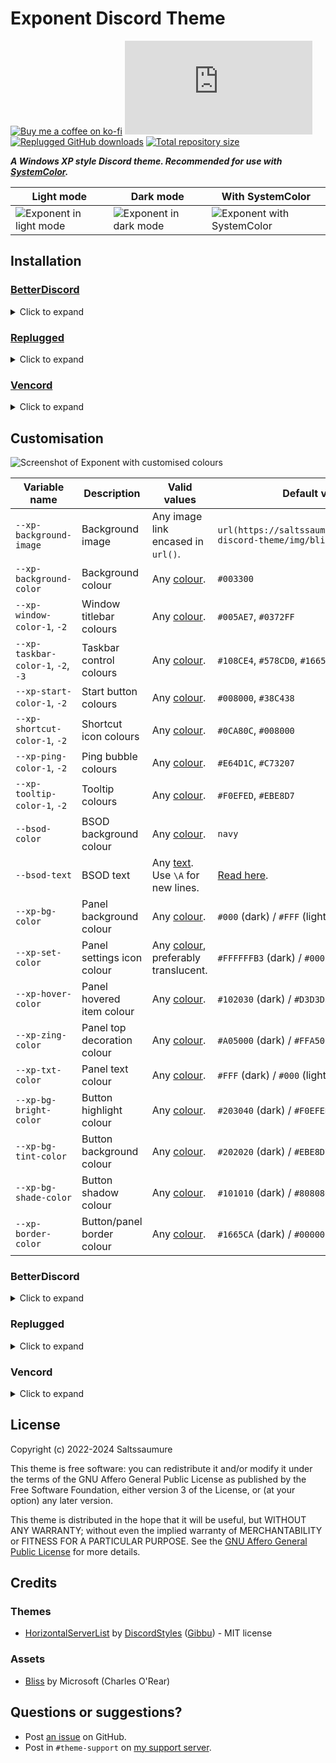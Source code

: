 [light]:        https://saltssaumure.github.io/xp-discord-theme/preview/exponent1.png
[dark]:         https://saltssaumure.github.io/xp-discord-theme/preview/exponent2.png
[customised]:   https://saltssaumure.github.io/xp-discord-theme/preview/exponent3.png
[withSC]:       https://saltssaumure.github.io/xp-discord-theme/preview/withSystemColor.png

[bsod-text]:    https://github.com/Saltssaumure/xp-discord-theme/blob/main/scss/top/_vars.scss
[addons]:       https://github.com/Saltssaumure/xp-discord-theme/tree/main/addon

[css-color]:        https://developer.mozilla.org/en-US/docs/Web/CSS/color_value
[css-string]:       https://developer.mozilla.org/en-US/docs/Web/CSS/string
[discord]:          https://discord.gg/uy8nKQVatp

[BetterDiscord]:    https://betterdiscord.app/
[Replugged]:        https://replugged.dev/
[Vencord]:          https://vencord.dev/

[shield-donate]:    https://img.shields.io/badge/Donate-ko--fi-orange?style=flat-square&logo=kofi&logoColor=orange
[ko-fi]:            https://ko-fi.com/saltssaumure "Buy me a coffee!"

[shield-css-dl]:    https://img.shields.io/github/downloads/Saltssaumure/xp-discord-theme/Exponent.theme.css?color=purple&label=Downloads&style=flat-square
[shield-asar-dl]:   https://img.shields.io/github/downloads/Saltssaumure/xp-discord-theme/net.saltssaumure.Exponent.asar?color=purple&label=Downloads&style=flat-square
[shield-repo-size]: https://img.shields.io/github/repo-size/Saltssaumure/xp-discord-theme?label=Repository&style=flat-square "Total size"

[github]:           https://github.com/Saltssaumure/xp-discord-theme
[license]:          https://github.com/Saltssaumure/xp-discord-theme/blob/main/LICENSE
[issues]:           https://github.com/Saltssaumure/xp-discord-theme/issues
[.theme.css]:       https://github.com/Saltssaumure/xp-discord-theme/blob/main/Exponent.theme.css

[release-bd]:       https://betterdiscord.app/theme/?id=823 "BetterDiscord store page"
[release-css-gh]:   https://github.com/Saltssaumure/xp-discord-theme/releases/latest/download/Exponent.theme.css "Get latest release"
[release-rp]:       https://replugged.dev/store/net.saltssaumure.Exponent "Replugged store page"
[release-rp-gh]:    https://github.com/Saltssaumure/xp-discord-theme/releases/latest/download/net.saltssaumure.Exponent.asar "Get latest release"

# Exponent Discord Theme
[![Buy me a coffee on ko-fi][shield-donate]][ko-fi]
[![CSS GitHub downloads][shield-css-dl]][release-css-gh]
[![Replugged GitHub downloads][shield-asar-dl]][release-rp-gh]
[![Total repository size][shield-repo-size]][github]

***A Windows XP style Discord theme. Recommended for use with [SystemColor](https://github.com/MiniDiscordThemes/SystemColor).***

| Light mode                       | Dark mode                      | With SystemColor                     |
| -------------------------------- | ------------------------------ | ------------------------------------ |
| ![Exponent in light mode][light] | ![Exponent in dark mode][dark] | ![Exponent with SystemColor][withSC] |

## Installation

### [BetterDiscord][BetterDiscord]
<details>
    <summary>Click to expand</summary>

1. Download `Exponent.theme.css`:
    - [BetterDiscord store][release-bd]
    - [GitHub][release-css-gh]
2. Place the file in the themes folder:
    - `Settings` > `BetterDiscord` > `Themes` > `Open Themes Folder`
3. Toggle on the theme card.
</details>

### [Replugged][Replugged]
<details>
    <summary>Click to expand</summary>

#### Automatic
1. Click to install:
    - [Replugged store][release-rp]
#### Manual
1. Download `net.saltssaumure.Exponent.asar`:
    - [GitHub][release-rp-gh]
2. Place the file in the themes folder:
    - `Settings` > `Replugged` > `Themes` > `Open Themes Folder`
3. Click `Load Missing Themes` and toggle on the theme card.
</details>

### [Vencord][Vencord]
<details>
    <summary>Click to expand</summary>

#### Local
1. Download `Exponent.theme.css`:
    - [BetterDiscord store][release-bd]
    - [GitHub][release-css-gh]
2. Place the file in the themes folder:
    - `Settings` > `Vencord` > `Themes` > `Local Themes` > `Open Themes Folder`
3. Click `Load missing Themes` and toggle on the theme card.
#### Online
1. Paste the link in `Settings` > `Vencord` > `Themes` > `Online Themes`:
    - `https://saltssaumure.github.io/xp-discord-theme/Exponent.theme.css`
</details>

## Customisation

![Screenshot of Exponent with customised colours][customised]

| Variable name                      | Description                 | Valid values                                     | Default value                                                         |
| ---------------------------------- | --------------------------- | ------------------------------------------------ | --------------------------------------------------------------------- |
| `--xp-background-image`            | Background image            | Any image link encased in `url()`.               | `url(https://saltssaumure.github.io/xp-discord-theme/img/bliss.avif)` |
| `--xp-background-color`            | Background colour           | Any [colour][css-color].                         | `#003300`                                                             |
| `--xp-window-color-1`, `-2`        | Window titlebar colours     | Any [colour][css-color].                         | `#005AE7`, `#0372FF`                                                  |
| `--xp-taskbar-color-1`, `-2`, `-3` | Taskbar control colours     | Any [colour][css-color].                         | `#108CE4`, `#578CD0`, `#1665CA`                                       |
| `--xp-start-color-1`, `-2`         | Start button colours        | Any [colour][css-color].                         | `#008000`, `#38C438`                                                  |
| `--xp-shortcut-color-1`, `-2`      | Shortcut icon colours       | Any [colour][css-color].                         | `#0CA80C`, `#008000`                                                  |
| `--xp-ping-color-1`, `-2`          | Ping bubble colours         | Any [colour][css-color].                         | `#E64D1C`, `#C73207`                                                  |
| `--xp-tooltip-color-1`, `-2`       | Tooltip colours             | Any [colour][css-color].                         | `#F0EFED`, `#EBE8D7`                                                  |
| `--bsod-color`                     | BSOD background colour      | Any [colour][css-color].                         | `navy`                                                                |
| `--bsod-text`                      | BSOD text                   | Any [text][css-string]. Use `\A` for new lines.  | [Read here][bsod-text].                                               |
| `--xp-bg-color`                    | Panel background colour     | Any [colour][css-color].                         | `#000` (dark) / `#FFF` (light)                                        |
| `--xp-set-color`                   | Panel settings icon colour  | Any [colour][css-color], preferably translucent. | `#FFFFFFB3` (dark) / `#000000B3` (light)                              |
| `--xp-hover-color`                 | Panel hovered item colour   | Any [colour][css-color].                         | `#102030` (dark) / `#D3D3D3` (light)                                  |
| `--xp-zing-color`                  | Panel top decoration colour | Any [colour][css-color].                         | `#A05000` (dark) / `#FFA500` (light)                                  |
| `--xp-txt-color`                   | Panel text colour           | Any [colour][css-color].                         | `#FFF` (dark) / `#000` (light)                                        |
| `--xp-bg-bright-color`             | Button highlight colour     | Any [colour][css-color].                         | `#203040` (dark) / `#F0EFED` (light)                                  |
| `--xp-bg-tint-color`               | Button background colour    | Any [colour][css-color].                         | `#202020` (dark) / `#EBE8D7` (light)                                  |
| `--xp-bg-shade-color`              | Button shadow colour        | Any [colour][css-color].                         | `#101010` (dark) / `#808080` (light)                                  |
| `--xp-border-color`                | Button/panel border colour  | Any [colour][css-color].                         | `#1665CA` (dark) / `#000000` (light)                                  |

### BetterDiscord
<details>
    <summary>Click to expand</summary>

1. Open `Settings` > `BetterDiscord` > `Themes`.
2. Click the pencil icon on this theme.
3. Edit the variable values and save changes.
</details>

### Replugged
<details>
    <summary>Click to expand</summary>

1. Enable `Automatically Apply Quick CSS` in `Settings` > `Replugged` > `General`.
1. Open `Settings` > `Replugged` > `Quick CSS`.
3. Copy and paste lines 15-57 of [`Exponent.theme.css`][.theme.css].
3. Edit the variable values and save.
</details>

### Vencord
<details>
    <summary>Click to expand</summary>

#### Local
2. `Open Themes Folder` in `Settings` > `Vencord` > `Themes` > `Local Themes`
3. Open `Exponent.theme.css` with your favourite text editor.
4. Edit the variable values and save.
#### Online
1. `Enable Custom CSS` in `Settings` > `Vencord` > `Vencord` and click `Open QuickCSS File`.
2. Copy and paste lines 15-57 of [`Exponent.theme.css`][.theme.css].
3. Edit the variable values.
</details>

## License
Copyright (c) 2022-2024 Saltssaumure

This theme is free software: you can redistribute it and/or modify it under the terms of the GNU Affero General Public License as published by the Free Software Foundation, either version 3 of the License, or (at your option) any later version.

This theme is distributed in the hope that it will be useful, but WITHOUT ANY WARRANTY; without even the implied warranty of MERCHANTABILITY or FITNESS FOR A PARTICULAR PURPOSE. See the [GNU Affero General Public License][license] for more details.

## Credits
### Themes
[hsl]:  https://github.com/DiscordStyles/HorizontalServerList
- [HorizontalServerList][hsl] by [DiscordStyles](https://github.com/DiscordStyles) ([Gibbu](https://github.com/Gibbu)) - MIT license

### Assets
[bliss]:    https://archive.org/details/windows-xp-bliss-wallpaper
- [Bliss][bliss] by Microsoft (Charles O'Rear)

## Questions or suggestions?
- Post [an issue][issues] on GitHub.
- Post in `#theme-support` on [my support server][discord].